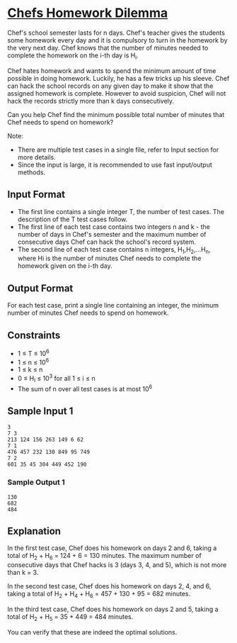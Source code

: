 # [Chefs Homework Dilemma](https://www.codechef.com/problems/HMWPRB/)

Chef's school semester lasts for n days. Chef's teacher gives the students some homework every day and it is compulsory to turn in the homework by the very next day. Chef knows that the number of minutes needed to complete the homework on the i-th day is H<sub>i</sub>.

Chef hates homework and wants to spend the minimum amount of time possible in doing homework. Luckily, he has a few tricks up his sleeve. Chef can hack the school records on any given day to make it show that the assigned homework is complete. However to avoid suspicion, Chef will not hack the records strictly more than k days consecutively.

Can you help Chef find the minimum possible total number of minutes that Chef needs to spend on homework?

Note:

-   There are multiple test cases in a single file, refer to Input section for more details.
-   Since the input is large, it is recommended to use fast input/output methods.

## Input Format

-   The first line contains a single integer T, the number of test cases. The description of the T test cases follow.
-   The first line of each test case contains two integers n and k - the number of days in Chef's semester and the maximum number of consecutive days Chef can hack the school's record system.
-   The second line of each test case contains n integers, H<sub>1</sub>,H<sub>2</sub>,…H<sub>n</sub>, where Hi is the number of minutes Chef needs to complete the homework given on the i-th day.

## Output Format

For each test case, print a single line containing an integer, the minimum number of minutes Chef needs to spend on homework.

## Constraints

-   1 ≤ T ≤ 10<sup>6</sup>
-   1 ≤ n ≤ 10<sup>6</sup>
-   1 ≤ k ≤ n
-   0 ≤ H<sub>i</sub> ≤ 10<sup>3</sup> for all 1 ≤ i ≤ n
-   The sum of n over all test cases is at most 10<sup>6</sup>

## Sample Input 1
```
3
7 3
213 124 156 263 149 6 62
7 1
476 457 232 130 849 95 749
7 2
601 35 45 304 449 452 190
```
### Sample Output 1
```
130
682
484
```
## Explanation

In the first test case, Chef does his homework on days 2 and 6, taking a total of H<sub>2</sub> + H<sub>6</sub > = 124 + 6 = 130 minutes. The maximum number of consecutive days that Chef hacks is 3 (days 3, 4, and 5), which is not more than k = 3.

In the second test case, Chef does his homework on days 2, 4, and 6, taking a total of H<sub>2</sub> + H<sub>4</sub> + H<sub>6</sub > = 457 + 130 + 95 = 682 minutes.

In the third test case, Chef does his homework on days 2 and 5, taking a total of H<sub>2</sub> + H<sub>5</sub > = 35 + 449 = 484 minutes.

You can verify that these are indeed the optimal solutions.
